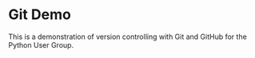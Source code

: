 # Git Demo

This is a demonstration of version controlling with Git and GitHub for the Python User Group.
